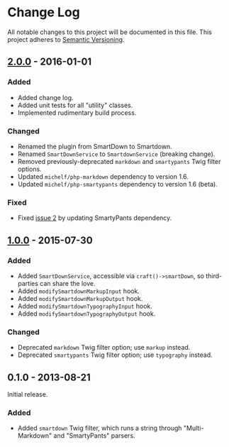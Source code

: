 # Change Log #
All notable changes to this project will be documented in this file. This
project adheres to [Semantic Versioning](http://semver.org/).

## [2.0.0] - 2016-01-01 ##
### Added ###
- Added change log.
- Added unit tests for all "utility" classes.
- Implemented rudimentary build process.

### Changed ###
- Renamed the plugin from SmartDown to Smartdown.
- Renamed `SmartDownService` to `SmartdownService` (breaking change).
- Removed previously-deprecated `markdown` and `smartypants` Twig filter options.
- Updated `michelf/php-markdown` dependency to version 1.6.
- Updated `michelf/php-smartypants` dependency to version 1.6 (beta).

### Fixed ###
- Fixed [issue 2][issue-2] by updating SmartyPants dependency.

[issue-2]: https://github.com/monooso/smartdown.craft-plugin/issues/2

## [1.0.0] - 2015-07-30 ##
### Added ###
- Added `SmartDownService`, accessible via `craft()->smartDown`, so third-parties can share the love.
- Added `modifySmartdownMarkupInput` hook.
- Added `modifySmartdownMarkupOutput` hook.
- Added `modifySmartdownTypographyInput` hook.
- Added `modifySmartdownTypographyOutput` hook.

### Changed ###
- Deprecated `markdown` Twig filter option; use `markup` instead.
- Deprecated `smartypants` Twig filter option; use `typography` instead.

## 0.1.0 - 2013-08-21 ##
Initial release.

### Added ###
- Added `smartdown` Twig filter, which runs a string through "Multi-Markdown" and "SmartyPants" parsers.

[Unreleased]: https://github.com/monooso/smartdown.craft-plugin/compare/1.0.0...HEAD
[2.0.0]: https://github.com/monooso/smartdown.craft-plugin/compare/1.0.0...2.0.0
[1.0.0]: https://github.com/monooso/smartdown.craft-plugin/compare/0.1.0...1.0.0
